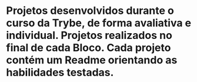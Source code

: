 # Projetos desenvolvidos durante o curso da Trybe, de forma avaliativa e individual. Projetos realizados no final de cada Bloco. Cada projeto contém um Readme orientando as habilidades testadas.
